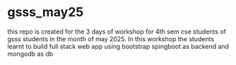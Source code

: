 # gsss_may25
this repo is created for the 3 days of workshop for 4th sem cse students of gsss students in the month of may 2025. In this workshop the students learnt to build full stack web app using bootstrap spingboot as backend and mongodb as db
